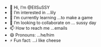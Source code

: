 - 👋 Hi, I’m @ElISuSSY
- 👀 I’m interested in ...lily
- 🌱 I’m currently learning ...to make a game 
- 💞️ I’m looking to collaborate on ... sussy day
- 📫 How to reach me ...emails
- 😄 Pronouns: ...he/him
- ⚡ Fun fact: ...i like cheese

<!---
ElISuSSY/ElISuSSY is a ✨ special ✨ repository because its `README.md` (this file) appears on your GitHub profile.
You can click the Preview link to take a look at your changes.
--->
